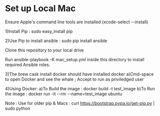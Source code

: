 # Set up Local Mac
Ensure Apple's command line tools are installed (xcode-select --install)

1)Install Pip : sudo easy_install pip

2)Use Pip to install ansible : sudo pip install ansible

Clone this repository to your local drive

Run ansible-playbook -K mac_setup.yml inside this directory to install required Ansible roles.

3)The brew cask install docker should have installed docker
a)Cmd-space to open Docker and see the whale ; Accept to run as priviledged user

4)Using Docker:
a)To Build the image :
docker build -t test_image
b)To Run the image :
docker run -it --rm --name=test_image ubuntu

Note : Use for older pip & Macs : curl https://bootstrap.pypa.io/get-pip.py | sudo python
